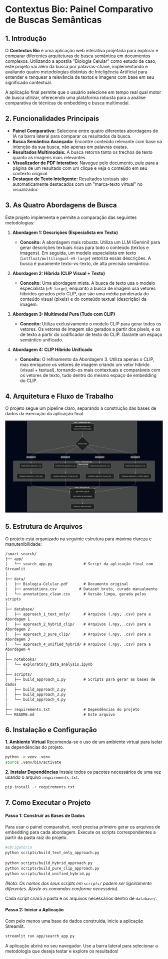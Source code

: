 # Contextus Bio: Painel Comparativo de Buscas Semânticas

## 1\. Introdução

O **Contextus Bio** é uma aplicação web interativa projetada para explorar e comparar diferentes arquiteturas de busca semântica em documentos complexos. Utilizando a apostila "Biologia Celular" como estudo de caso, este projeto vai além da busca por palavras-chave, implementando e avaliando quatro metodologias distintas de Inteligência Artificial para entender e ranquear a relevância de textos e imagens com base em seu significado contextual.

A aplicação final permite que o usuário selecione em tempo real qual motor de busca utilizar, oferecendo uma plataforma robusta para a análise comparativa de técnicas de embedding e busca multimodal.

## 2\. Funcionalidades Principais

  - **Painel Comparativo:** Selecione entre quatro diferentes abordagens de IA na barra lateral para comparar os resultados da busca.
  - **Busca Semântica Avançada:** Encontre conteúdo relevante com base na intenção da sua busca, não apenas em palavras exatas.
  - **Resultados Multimodais:** A busca retorna tanto os trechos de texto quanto as imagens mais relevantes.
  - **Visualizador de PDF Interativo:** Navegue pelo documento, pule para a página de um resultado com um clique e veja o conteúdo em seu contexto original.
  - **Destaque de Texto Inteligente:** Resultados textuais são automaticamente destacados com um "marca-texto virtual" no visualizador.

## 3\. As Quatro Abordagens de Busca

Este projeto implementa e permite a comparação das seguintes metodologias:

1.  **Abordagem 1: Descrições (Especialista em Texto)**

      - **Conceito:** A abordagem mais robusta. Utiliza um LLM (Gemini) para gerar descrições textuais ricas para todo o conteúdo (textos e imagens). Em seguida, um modelo especialista em texto (`intfloat/multilingual-e5-large`) vetoriza essas descrições. A busca é puramente texto-vs-texto, de alta precisão semântica.

2.  **Abordagem 2: Híbrida (CLIP Visual + Texto)**

      - **Conceito:** Uma abordagem mista. A busca de texto usa o modelo especialista (`e5-large`), enquanto a busca de imagem usa vetores híbridos gerados pelo CLIP, que são uma média ponderada do conteúdo visual (pixels) e do conteúdo textual (descrição) da imagem.

3.  **Abordagem 3: Multimodal Pura (Tudo com CLIP)**

      - **Conceito:** Utiliza exclusivamente o modelo CLIP para gerar todos os vetores. Os vetores de imagem são gerados a partir dos pixels, e os de texto a partir do codificador de texto do CLIP. Garante um espaço semântico unificado.

4.  **Abordagem 4: CLIP Híbrido Unificado**

      - **Conceito:** O refinamento da Abordagem 3. Utiliza apenas o CLIP, mas enriquece os vetores de imagem criando um vetor híbrido (visual + textual), tornando-os mais contextuais e comparáveis com os vetores de texto, tudo dentro do mesmo espaço de embedding do CLIP.

## 4\. Arquitetura e Fluxo de Trabalho

O projeto segue um pipeline claro, separando a construção das bases de dados da execução da aplicação final.

![Fluxo de Trabalho do Projeto](assets/fluxo_de_trabalho.png)

## 5\. Estrutura de Arquivos

O projeto está organizado na seguinte estrutura para máxima clareza e manutenibilidade:

```
/smart-search/
├── app/
│   └── search_app.py              # Script da aplicação final com Streamlit
│
├── data/
│   ├── Biologia-Celular.pdf       # Documento original
│   ├── annotations.csv          # Dataset bruto, curado manualmente
│   └── annotations_clean.csv      # Versão limpa, gerada pelos scripts
│
├── database/
│   ├── approach_1_text_only/      # Arquivos (.npy, .csv) para a Abordagem 1
│   ├── approach_2_hybrid_clip/    # Arquivos (.npy, .csv) para a Abordagem 2
│   ├── approach_3_pure_clip/      # Arquivos (.npy, .csv) para a Abordagem 3
│   └── approach_4_unified_hybrid/ # Arquivos (.npy, .csv) para a Abordagem 4
│
├── notebooks/
│   └── exploratory_data_analysis.ipynb
│
├── scripts/
│   ├── build_approach_1.py        # Scripts para gerar as bases de dados
│   ├── build_approach_2.py
│   ├── build_approach_3.py
│   └── build_approach_4.py
│
├── requirements.txt               # Dependências do projeto
└── README.md                      # Este arquivo
```

## 6\. Instalação e Configuração

**1. Ambiente Virtual**
Recomenda-se o uso de um ambiente virtual para isolar as dependências do projeto.

```bash
python -m venv .venv
source .venv/bin/activate
```

**2. Instalar Dependências**
Instale todos os pacotes necessários de uma vez usando o arquivo `requirements.txt`.

```bash
pip install -r requirements.txt
```

## 7\. Como Executar o Projeto

#### Passo 1: Construir as Bases de Dados

Para usar o painel comparativo, você precisa primeiro gerar os arquivos de embedding para cada abordagem. Execute os scripts correspondentes a partir da pasta raiz do projeto.

```bash
#obrigatório
python scripts/build_text_only_approach.py

python scripts/build_hybrid_approach.py
python scripts/build_pure_clip_approach.py
python scripts/build_unified_hybrid.py
```

*(Nota: Os nomes dos seus scripts em `scripts/` podem ser ligeiramente diferentes. Ajuste os comandos conforme necessário).*

Cada script criará a pasta e os arquivos necessários dentro de `database/`.

#### Passo 2: Iniciar a Aplicação

Com pelo menos uma base de dados construída, inicie a aplicação Streamlit.

```bash
streamlit run app/search_app.py
```

A aplicação abrirá no seu navegador. Use a barra lateral para selecionar a metodologia que deseja testar e explore os resultados\!